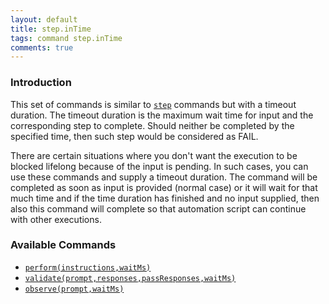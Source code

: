 ```yaml
---
layout: default
title: step.inTime
tags: command step.inTime
comments: true
---
```


### Introduction
This set of commands is similar to [`step`](../step/index.html) commands but with a timeout duration.  The timeout 
duration is the maximum wait time for input and the corresponding step to complete. Should neither be completed by the 
specified time, then such step would be considered as FAIL.
 
There are certain situations where you don't want the execution to be blocked lifelong because of the input is pending. 
In such cases, you can use these commands and supply a timeout duration. The command will be completed as soon as input 
is provided (normal case) or it will wait for that much time and if the time duration has finished and no input 
supplied, then also this command will complete so that automation script can continue with other executions. 


### Available Commands
- [`perform(instructions,waitMs)`](perform(instructions,waitMs).html )
- [`validate(prompt,responses,passResponses,waitMs)`](validate(prompt,responses,passResponses,waitMs).html)
- [`observe(prompt,waitMs)`](observe(prompt,waitMs).html)
